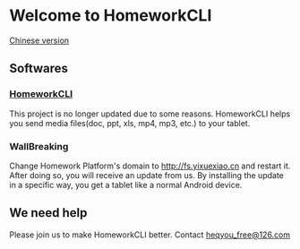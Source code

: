 # Welcome to HomeworkCLI
[Chinese version](./README_CN.md)
## Softwares
### [HomeworkCLI](https://dev.azure.com/HomeworkCLI/HomeworkCLI)
This project is no longer updated due to some reasons.
HomeworkCLI helps you send media files(doc, ppt, xls, mp4, mp3, etc.) to your tablet.
### WallBreaking
Change Homework Platform's domain to http://fs.yixuexiao.cn and restart it. After doing so, you will receive an update from us.
By installing the update in a specific way, you get a tablet like a normal Android device.
## We need help
Please join us to make HomeworkCLI better. Contact heqyou_free@126.com
